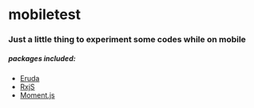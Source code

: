 # mobiletest
### Just a little thing to experiment some codes while on mobile
##### packages included:
- [Eruda](https://eruda.liriliri.io/)
- [RxjS](https://github.com/ReactiveX/rxjs)
- [Moment.js](https://momentjs.com/)
